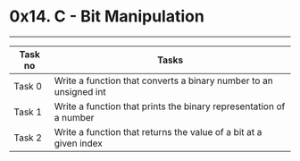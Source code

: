 # 0x14. C - Bit Manipulation
---
|Task no |Tasks	|
|--------|------|
|Task 0  |Write a function that converts a binary number to an unsigned int|
|Task 1  |Write a function that prints the binary representation of a number|
|Task 2  |Write a function that returns the value of a bit at a given index|

